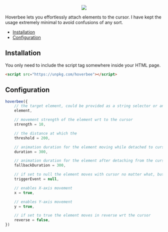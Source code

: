 <p align="center">
    <img src="https://raw.githubusercontent.com/tahashieenavaz/arts/refs/heads/main/hoverbee.gif" />
</p>

Hoverbee lets you effortlessly attach elements to the cursor. I have kept the usage extremely minimal to avoid confusions of any sort.

- [Installation](#installation)
- [Configuration](#configuration)

## Installation

You only need to include the script tag somewhere inside your HTML page.

```html
<script src="https://unpkg.com/hoverbee"></script>
```

## Configuration

```js
hoverbee({
    // the target element, could be provided as a string selector or an Element instance
    element,

    // movement strength of the element wrt to the cursor
    strength = 10,

    // the distance at which the
    threshold = 200,

    // animation duration for the element moving while detached to cursor
    duration = 300,

    // animation duration for the element after detaching from the cursor to move back to the original location
    fallbackDuration = 300,

    // if set to null the element moves with cursor no matter what, but if you need to trigger the move on hover or any other JavaScript event, set it here.
    triggerEvent = null,

    // enables X-axis movement
    x = true,

    // enables Y-axis movement
    y = true,

    // if set to true the element moves in reverse wrt the cursor
    reverse = false,
})
```

